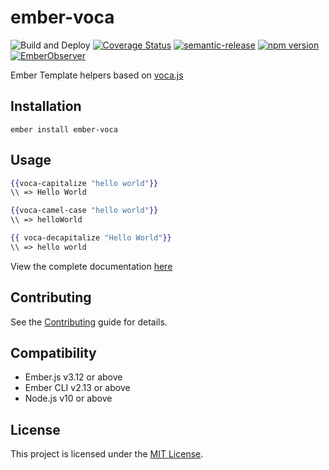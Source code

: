 ember-voca
==============================================================================

![Build and Deploy](https://github.com/rajasegar/ember-voca/workflows/Build%20and%20Deploy/badge.svg)
[![Coverage Status](https://coveralls.io/repos/github/rajasegar/ember-voca/badge.svg?branch=master)](https://coveralls.io/github/rajasegar/ember-voca?branch=master)
[![semantic-release](https://img.shields.io/badge/%20%20%F0%9F%93%A6%F0%9F%9A%80-semantic--release-e10079.svg)](https://github.com/semantic-release/semantic-release)
[![npm version](http://img.shields.io/npm/v/ember-voca.svg?style=flat)](https://npmjs.org/package/ember-voca "View this project on npm")
[![EmberObserver](http://emberobserver.com/badges/ember-voca.svg?branch=master)](http://emberobserver.com/addons/ember-voca)

Ember Template helpers based on [voca.js](https://vocajs.com/)


Installation
------------------------------------------------------------------------------

```
ember install ember-voca
```


Usage
------------------------------------------------------------------------------

```hbs
{{voca-capitalize "hello world"}}
\\ => Hello World
```

```hbs
{{voca-camel-case "hello world"}}
\\ => helloWorld
```

```hbs
{{ voca-decapitalize "Hello World"}}
\\ => hello world
```

View the complete documentation [here](https://rajasegar.github.io/ember-voca)

Contributing
------------------------------------------------------------------------------

See the [Contributing](CONTRIBUTING.md) guide for details.

Compatibility
------------------------------------------------------------------------------

* Ember.js v3.12 or above
* Ember CLI v2.13 or above
* Node.js v10 or above


License
------------------------------------------------------------------------------

This project is licensed under the [MIT License](LICENSE.md).
